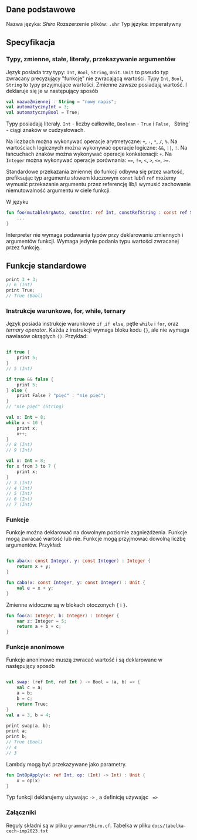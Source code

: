 ## Dane podstawowe
Nazwa języka: *Shiro*
Rozszerzenie plików: `.shr`
Typ języka: imperatywny
## Specyfikacja

### Typy, zmienne, stałe, literały, przekazywanie argumentów

Język posiada trzy typy: `Int`, `Bool`, `String`, `Unit`. 
`Unit` to pseudo typ zwracany precyzujący "funkcję" nie zwracającą wartości.
Typy `Int`, `Bool`, `String` to typy przyjmujące wartości.
Zmienne zawsze posiadają wartość. I deklaruje się je w następujący sposób
```kotlin
val nazwaZmiennej : String = "nowy napis";
val automatycznyInt = 3;
val automatycznyBool = True;
```

Typy posiadają literały. 
`Int` - liczby całkowite, 
`Boolean` - `True` i `False`, `
`String` - ciągi znaków w cudzysłowach.

Na liczbach można wykonywać operacje arytmetyczne: `+`, `-`, `*`, `/`, `%`. 
Na wartościach logicznych można wykonywać operacje logiczne: `&&`, `||`, `!`. 
Na łańcuchach znaków można wykonywać operacje konkatenacji: `+`. Na `Integer` można wykonywać operacje porównania: ` == `, `!=`, `<`, `>`, `<=`, `>=`.


Standardowe przekazania zmiennej do funkcji odbywa się przez wartość, prefiksując typ argumentu słowem kluczowym `const` lub/i `ref` możemy wymusić przekazanie argumentu przez referencję lib/i wymusić zachowanie niemutowalność argumentu w ciele funkcji.

W języku

```kotlin
fun foo(mutableArgAuto, constInt: ref Int, constRefString : const ref String) {
	...
}
```

Interpreter nie wymaga podawania typów przy deklarowaniu zmiennych i argumentów funkcji. Wymaga jedynie podania typu wartości zwracanej przez funkcję.

## Funkcje standardowe


```kotlin
print 3 + 3;
// 6 (Int)
print True;
// True (Bool)
```

  

### Instrukcje warunkowe, for, while, ternary

Język posiada instrukcje warunkowe `if` ,`if else`, pętle `while` i `for`, oraz *ternary operator*. Każda z instrukcji wymaga bloku kodu `{}`,
ale nie wymaga nawiasów okrągłych `()`. Przykład:

```kotlin

if true {
	print 5;
}
// 5 (Int)
```

```kotlin
if true && false {
	print 5;
} else {
	print False ? "pięć" : "nie pięć";
}
// "nie pięć" (String)
```

```kotlin
val x: Int = 8;
while x < 10 {
	print x;
	x++;
} 
// 8 (Int)
// 9 (Int)
```

```kotlin
val x: Int = 8;
for x from 3 to 7 {
	print x;
} 
// 3 (Int)
// 4 (Int)
// 5 (Int)
// 6 (Int)
// 7 (Int)
```
### Funkcje

Funkcje można deklarować na dowolnym poziomie zagnieżdżenia. Funkcje mogą zwracać wartość lub nie. Funkcje mogą przyjmować dowolną liczbę argumentów. Przykład:

```kotlin

fun aba(x: const Integer, y: const Integer) : Integer {
	return x + y;
}

fun caba(x: const Integer, y: const Integer) : Unit {
	val e = x + y;
}

```

Zmienne widoczne są w blokach otoczonych `{` i `}`.

```kotlin
fun foo(a: Integer, b: Integer) : Integer {
	var z: Integer = 5;
	return a + b + c;
}
```

### Funkcje anonimowe

Funkcje anonimowe muszą zwracać wartość i są deklarowane w następujący sposób

```kotlin

val swap: (ref Int, ref Int ) -> Bool = (a, b) => {
	val c = a;
	a = b;
	b = c;
	return True;
}
val a = 3, b = 4;

print swap(a, b);
print a;
print b;
// True (Bool)
// 4
// 3
```


Lambdy mogą być przekazywane jako parametry.

```kotlin
fun IntOpApply(x: ref Int, op: (Int) -> Int) : Unit {
	x = op(x)
}
```

Typ funkcji deklarujemy używając `->` , a definicję używając ` =>`

### Załączniki
Reguły składni są w pliku `grammar/Shiro.cf`.
Tabelka w pliku `docs/tabelka-cech-imp2023.txt`
